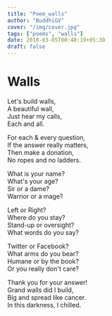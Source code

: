 ```yaml
---
title: "Poem_walls"
author: "BuddhiGV"
cover: "/img/cover.jpg"
tags: ["poems", "walls"]
date: 2018-03-05T00:40:19+05:30
draft: false
---
```

# Walls

Let's build walls,  
A beautiful wall,   
Just hear my calls,  
Each and all.  
  
  
For each & every question,   
If the answer really matters,  
Then make a donation,  
No ropes and no ladders.  
  
  
What is your name?   
What's your age?   
Sir or a dame?   
Warrior or a mage?   
  
  
Left or Right?  
Where do you stay?  
Stand-up or oversight?  
What words do you say?   
  
  
Twitter or Facebook?  
What arms do you bear?  
Humane or by the book?   
Or you really don't care?   
  
  
Thank you for your answer!  
Grand walls did I build,   
Big and spread like cancer.  
In this darkness, I chilled.  

